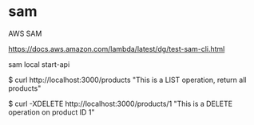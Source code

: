 # sam
AWS SAM

https://docs.aws.amazon.com/lambda/latest/dg/test-sam-cli.html

sam local start-api

$ curl http://localhost:3000/products 
"This is a LIST operation, return all products"

$ curl -XDELETE http://localhost:3000/products/1
"This is a DELETE operation on product ID 1"